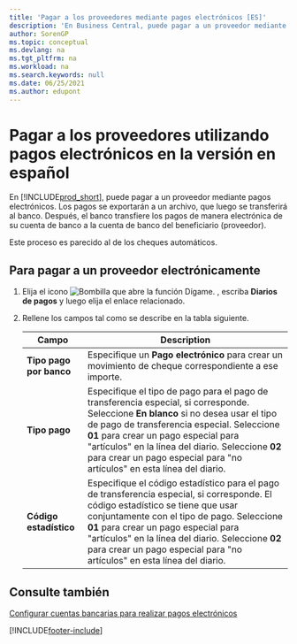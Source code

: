 ```yaml
---
title: 'Pagar a los proveedores mediante pagos electrónicos [ES]'
description: 'En Business Central, puede pagar a un proveedor mediante pagos electrónicos. Los pagos se exportarán a un archivo, que luego se transferirá al banco.'
author: SorenGP
ms.topic: conceptual
ms.devlang: na
ms.tgt_pltfrm: na
ms.workload: na
ms.search.keywords: null
ms.date: 06/25/2021
ms.author: edupont
---
```

# <a name="pay-vendors-using-electronic-payments-in-the-spanish-version" />Pagar a los proveedores utilizando pagos electrónicos en la versión en español
En [!INCLUDE[prod_short](../../includes/prod_short.md)], puede pagar a un proveedor mediante pagos electrónicos. Los pagos se exportarán a un archivo, que luego se transferirá al banco. Después, el banco transfiere los pagos de manera electrónica de su cuenta de banco a la cuenta de banco del beneficiario (proveedor).  

Este proceso es parecido al de los cheques automáticos.  

## <a name="to-pay-a-vendor-electronically" />Para pagar a un proveedor electrónicamente

1. Elija el icono ![Bombilla que abre la función Dígame.](../../media/ui-search/search_small.png "Dígame qué desea hacer") , escriba **Diarios de pagos** y luego elija el enlace relacionado.  
2. Rellene los campos tal como se describe en la tabla siguiente.  

    |Campo|Description|  
    |---------------------------------|---------------------------------------|  
    |**Tipo pago por banco**|Especifique un **Pago electrónico** para crear un movimiento de cheque correspondiente a ese importe.|  
    |**Tipo pago**|Especifique el tipo de pago para el pago de transferencia especial, si corresponde. Seleccione **En blanco** si no desea usar el tipo de pago de transferencia especial. Seleccione **01** para crear un pago especial para "artículos" en la línea del diario. Seleccione **02** para crear un pago especial para "no artículos" en esta línea del diario.|  
    |**Código estadístico**|Especifique el código estadístico para el pago de transferencia especial, si corresponde. El código estadístico se tiene que usar conjuntamente con el tipo de pago. Seleccione **01** para crear un pago especial para "artículos" en la línea del diario. Seleccione **02** para crear un pago especial para "no artículos" en esta línea del diario.|  

## <a name="see-also" />Consulte también
[Configurar cuentas bancarias para realizar pagos electrónicos](how-to-set-up-bank-accounts-for-electronic-payments.md)


[!INCLUDE[footer-include](../../includes/footer-banner.md)]
